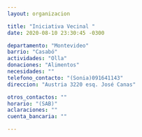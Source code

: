 ```yaml
---
layout: organizacion

title: "Iniciativa Vecinal "
date: 2020-08-10 23:30:45 -0300

departamento: "Montevideo"
barrio: "Casabó"
actividades: "Olla"
donaciones: "Alimentos"
necesidades: ""
telefono_contacto: "(Sonia)091641143"
direccion: "Austria 3220 esq. José Canas"

otros_contactos: ""
horario: "(SAB)"
aclaraciones: ""
cuenta_bancaria: ""

---
```

